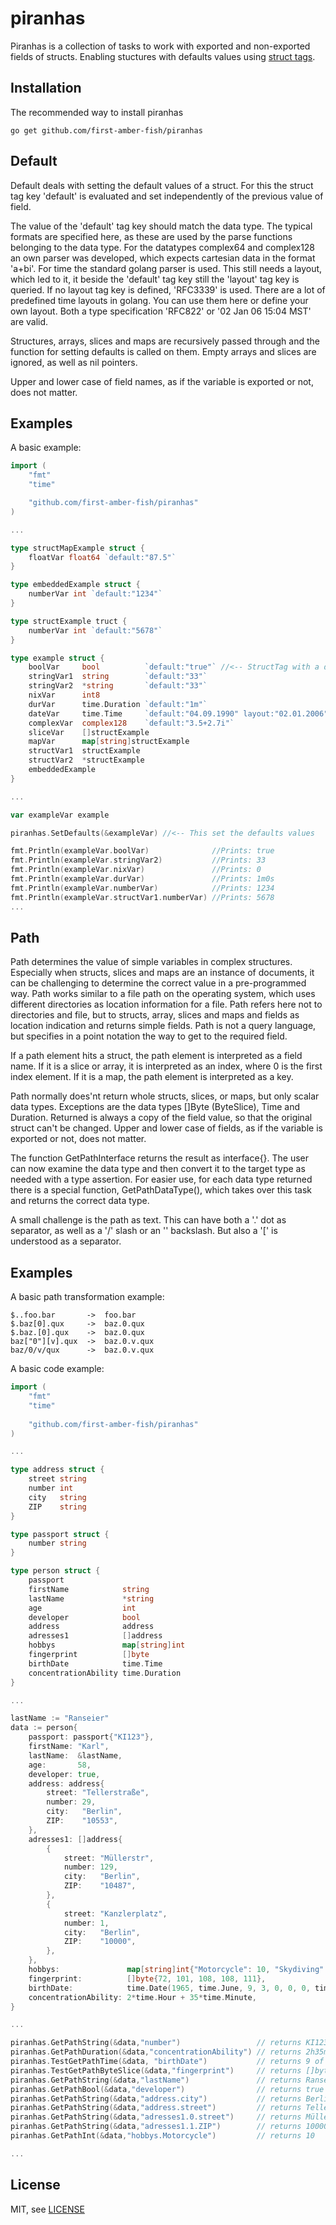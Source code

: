 piranhas 
==============================

Piranhas is a collection of tasks to work with exported and non-exported fields of structs.
Enabling stuctures with defaults values using [struct tags](http://golang.org/pkg/reflect/#StructTag).

Installation
------------

The recommended way to install piranhas

```
go get github.com/first-amber-fish/piranhas
```

Default
--------

Default deals with setting the default values of a struct. For this the struct tag key 'default' is evaluated and set independently of the previous value of field. 

The value of the 'default' tag key should match the data type. The typical formats are specified here, as these are used by the parse functions belonging to the data type. For the datatypes complex64 and complex128 an own parser was developed, which expects cartesian data in the format 'a+bi'. For time the standard golang parser is used. This still needs a layout, which led to it, it beside the 'default' tag key still the 'layout' tag key is queried. If no layout tag key is defined, 'RFC3339' is used. There are a lot of predefined time layouts in golang. You can use them here or define your own layout.  Both a type specification 'RFC822' or '02 Jan 06 15:04 MST' are valid.

Structures, arrays, slices and maps are recursively passed through and the function for setting defaults is called on them. Empty arrays and slices are ignored, as well as nil pointers. 

Upper and lower case of field names, as if the variable is exported or not, does not matter.

Examples
--------

A basic example:

```go
import (
    "fmt"
	"time"

    "github.com/first-amber-fish/piranhas"
)

...

type structMapExample struct {
    floatVar float64 `default:"87.5"`
}

type embeddedExample struct {
    numberVar int `default:"1234"`
}

type structExample truct {
    numberVar int `default:"5678"`
}

type example struct {
    boolVar     bool          `default:"true"` //<-- StructTag with a default key
    stringVar1  string        `default:"33"`
    stringVar2  *string       `default:"33"`
    nixVar      int8
    durVar      time.Duration `default:"1m"`
    dateVar     time.Time     `default:"04.09.1990" layout:"02.01.2006"` //<-- StructTag with a default and layout key
    complexVar  complex128    `default:"3.5+2.7i"`
    sliceVar    []structExample
    mapVar      map[string]structExample
    structVar1  structExample
    structVar2  *structExample
    embeddedExample
}

...

var exampleVar example

piranhas.SetDefaults(&exampleVar) //<-- This set the defaults values

fmt.Println(exampleVar.boolVar)              //Prints: true
fmt.Println(exampleVar.stringVar2)           //Prints: 33
fmt.Println(exampleVar.nixVar)               //Prints: 0
fmt.Println(exampleVar.durVar)               //Prints: 1m0s
fmt.Println(exampleVar.numberVar)            //Prints: 1234
fmt.Println(exampleVar.structVar1.numberVar) //Prints: 5678
...
```

Path
----

Path determines the value of simple variables in complex structures. Especially when structs, slices and maps are an instance of documents, it can be challenging to determine the correct value in a pre-programmed way. Path works similar to a file path on the operating system, which uses different directories as location information for a file. Path refers here not to directories and file, but to structs, array, slices and maps and fields as location indication and returns simple fields. Path is not a query language, but specifies in a point notation the way to get to the required field. 

If a path element hits a struct, the path element is interpreted as a field name. If it is a slice or array, it is interpreted as an index, where 0 is the first index element. If it is a map, the path element is interpreted as a key.  

Path normally does'nt return whole structs, slices, or maps, but only scalar data types. Exceptions are the data types []Byte (ByteSlice), Time and Duration. Returned is always a copy of the field value, so that the original struct can't be changed. Upper and lower case of fields, as if the variable is exported or not, does not matter.

The function GetPathInterface returns the result as interface{}. The user can now examine the data type and then convert it to the target type as needed with a type assertion. For easier use, for each data type returned there is a special function, GetPathDataType(), which takes over this task and returns the correct data type. 

A small challenge is the path as text. This can have both a '.' dot as separator, as well as a '/' slash or an '\' backslash. But also a '[' is understood as a separator.  

Examples
--------
A basic path transformation example:

```
$..foo.bar       ->  foo.bar
$.baz[0].qux     ->  baz.0.qux
$.baz.[0].qux    ->  baz.0.qux
baz["0"][v].qux  ->  baz.0.v.qux
baz/0/v/qux      ->  baz.0.v.qux

```




A basic code example:

```go
import (
    "fmt"
	"time"
    
	"github.com/first-amber-fish/piranhas"
)

...

type address struct {
	street string
	number int
	city   string
	ZIP    string
}

type passport struct {
	number string
}

type person struct {
	passport
	firstName            string
	lastName             *string
	age                  int
	developer            bool
	address              address
	adresses1            []address
	hobbys               map[string]int
	fingerprint          []byte
	birthDate            time.Time
	concentrationAbility time.Duration
}

...

lastName := "Ranseier"
data := person{
	passport: passport{"KI123"},
	firstName: "Karl",
	lastName:  &lastName,
	age:       58,
	developer: true,
	address: address{
		street: "Tellerstraße",
		number: 29,
		city:   "Berlin",
		ZIP:    "10553",
	},
	adresses1: []address{
		{
			street: "Müllerstr",
			number: 129,
			city:   "Berlin",
			ZIP:    "10487",
		},
		{
			street: "Kanzlerplatz",
			number: 1,
			city:   "Berlin",
			ZIP:    "10000",
		},
	},
	hobbys:               map[string]int{"Motorcycle": 10, "Skydiving": 9, "Crochet": 0},
	fingerprint:          []byte{72, 101, 108, 108, 111},
	birthDate:            time.Date(1965, time.June, 9, 3, 0, 0, 0, time.FixedZone("CET", 1*60*60)),
	concentrationAbility: 2*time.Hour + 35*time.Minute,
}

...

piranhas.GetPathString(&data,"number")                 // returns KI123
piranhas.GetPathDuration(&data,"concentrationAbility") // returns 2h35m
piranhas.TestGetPathTime(&data, "birthDate")           // returns 9 of June 1965
piranhas.TestGetPathByteSlice(&data,"fingerprint")     // returns []byte{72, 101, 108, 108, 111}
piranhas.GetPathString(&data,"lastName")               // returns Ranseier
piranhas.GetPathBool(&data,"developer")                // returns true
piranhas.GetPathString(&data,"address.city")           // returns Berlin
piranhas.GetPathString(&data,"address.street")         // returns Tellerstraße
piranhas.GetPathString(&data,"adresses1.0.street")     // returns Müllerstr
piranhas.GetPathString(&data,"adresses1.1.ZIP")        // returns 10000
piranhas.GetPathInt(&data,"hobbys.Motorcycle")         // returns 10

...
```

License
-------

MIT, see [LICENSE](LICENSE)
